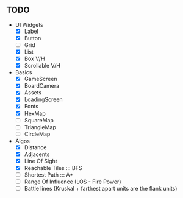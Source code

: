 ## TODO
 - UI Widgets
    - [x] Label
    - [x] Button
    - [ ] Grid
    - [x] List
    - [x] Box V/H
    - [x] Scrollable V/H

 -  Basics
    - [x] GameScreen
    - [x] BoardCamera
    - [x] Assets
    - [x] LoadingScreen
    - [x] Fonts
    - [x] HexMap
    - [ ] SquareMap
    - [ ] TriangleMap
    - [ ] CircleMap

 - Algos
    - [x] Distance
    - [x] Adjacents
    - [x] Line Of Sight
    - [x] Reachable Tiles ::: BFS
    - [ ] Shortest Path ::: A*
    - [ ] Range Of Influence (LOS - Fire Power)
    - [ ] Battle lines (Kruskal + farthest apart units are the flank units)
